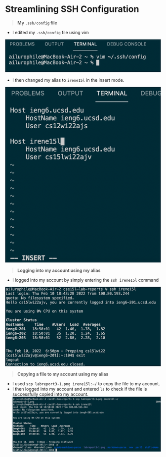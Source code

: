 # Streamlining SSH Configuration

> **My `.ssh/config` file**
* I edited my `.ssh/config` file using vim

![Image](labreport3-1.png)
* I then changed my alias to `irene15l` in the insert mode.

![Image](labreport3-2.png)

> **Logging into my account using my alias**
* I logged into my account by simply entering the `ssh irene15l` command

![Image](labreport3-3.png)

> **Copying a file to my account using my alias**
* I used `scp labreport3-1.png irene15l:~/` to copy the file to my account.
* I then logged into my account and entered `ls` to check if the file is successfully copied into my account.
![Image](labreport3-4.png)
